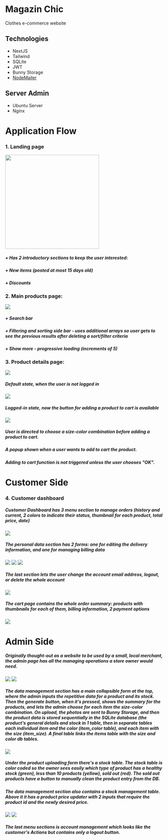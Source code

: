 # Magazin Chic
Clothes e-commerce website



## Technologies
+ NextJS
+ Tailwind
+ SQLite
+ JWT
+ Bunny Storage
+ [NodeMailer](https://www.nodemailer.com)

## Server Admin
+ Ubuntu Server
+ Nginx



# Application Flow

### 1. Landing page
<img src="https://github.com/HVTom/magazin-chic/blob/main/UI/Landing.png" width="300" />

##### + Has 2 introductory sections to keep the user interested:
#####   + New items (posted at most 15 days old)
#####   + Discounts



### 2. Main products page:
<img src="https://github.com/HVTom/magazin-chic/blob/main/UI/Products.png">

##### + Search bar
##### + Filtering and sorting side bar - uses additional arrays so user gets to see the previous results after deleting a sort/filter criteria
##### + Show more - progressive loading (increments of 5)





### 3. Product details page:



<img src="https://github.com/HVTom/magazin-chic/blob/main/UI/Product_Detail.png">

##### Default state, when the user is not logged in



<img src="https://github.com/HVTom/magazin-chic/blob/main/UI/Product_Details_Logged_In.png">

##### Logged-in state, now the button for adding a product to cart is available



<img src="https://github.com/HVTom/magazin-chic/blob/main/UI/Add_To_Cart_Popup.png">

##### User is directed to choose a size-color combination before adding a product to cart.
##### A popup shown when a user wants to add to cart the product.
##### Adding to cart function is not triggered unless the user chooses "OK".



# Customer Side


### 4. Customer dashboard

##### Customer Dashboard has 3 menu section to manage orders (history and current, 2 colors to indicate their status, thumbnail for each product, total price, date)

<img src="https://github.com/HVTom/magazin-chic/blob/main/UI/Customer_Dashboard_Orders.png">


##### The personal data section has 2 forms: one for editing the delivery information, and one for managing billing data
<img src="https://github.com/HVTom/magazin-chic/blob/main/UI/Customer_Dashboard_Personal_Data.png">
<img src="https://github.com/HVTom/magazin-chic/blob/main/UI/Customer_Dashboard_Personal_Data_Delivery_Address.png">
<img src="https://github.com/HVTom/magazin-chic/blob/main/UI/Customer_Dashboard_Personal_Data_Billing_Address.png">

##### The last section lets the user change the account email address, logout, or delete the whole account

<img src="https://github.com/HVTom/magazin-chic/blob/main/UI/Customer_Dashboard_Account_Actions.png">


##### The cart page contains the whole order summary: products with thumbnails for each of them, billing information, 2 payment options

<img src="https://github.com/HVTom/magazin-chic/blob/main/UI/Cart.png">




# Admin Side
##### Originally thought-out as a website to be used by a small, local merchant, the admin page has all the managing operations a store owner would need. 

<img src="https://github.com/HVTom/magazin-chic/blob/main/UI/Admin_Dashboard_Product_Upload.png">
<img src="https://github.com/HVTom/magazin-chic/blob/main/UI/Admin_Dashboard_Size_Color_Editing.png">


##### The data management section has a main collapsible form at the top, where the admin inputs the repetitive data for a product and its stock. Then the generate button, when it's pressed, shows the summary for the products, and lets the admin choose for each item the size-color combination. On upload, the photos are sent to Bunny Storage, and then the product data is stored sequentially in the SQLite database (the product's general details and stock in 1 table, then in separate tables each individual item and the color (item_color table), and each item with the size (item_size). A final table links the items table with the size and color db tables.

<img src="https://github.com/HVTom/magazin-chic/blob/main/UI/Admin_Dashboard_Stock_Management.png">

##### Under the product uploading form there's a stock table. The stock table is color coded so the owner sees easily which type of product has a healthy stock (green), less than 10 products (yellow), sold out (red). The sold out products have a button to manually clean the product entry from the DB. 
##### The data management section also contains a stock management table. Above it it has a product price updater with 2 inputs that require the product id and the newly desired price.

<img src="https://github.com/HVTom/magazin-chic/blob/main/UI/Admin_Dashboard_Order_Management_1.png">
<img src="https://github.com/HVTom/magazin-chic/blob/main/UI/Admin_Dashboard_Orders_Full_Order_Details_Card.png">


##### The last menu sections is account management which looks like the customer's Actions but contains only a logout button.
